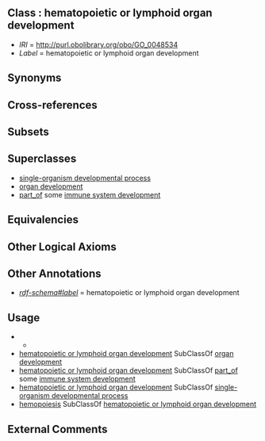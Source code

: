 
## Class : hematopoietic or lymphoid organ development

 * *IRI* = http://purl.obolibrary.org/obo/GO_0048534
 * *Label* = hematopoietic or lymphoid organ development

## Synonyms


## Cross-references


## Subsets


## Superclasses

 * [single-organism developmental process](../../GO/67/GO_0044767.md)
 * [organ development](../../GO/13/GO_0048513.md)
 * [part_of](../../BFO/50/BFO_0000050.md) some [immune system development](../../GO/20/GO_0002520.md)

## Equivalencies


## Other Logical Axioms


## Other Annotations

 * *[rdf-schema#label](../../el/rdf-schema#label.md)* = hematopoietic or lymphoid organ development

## Usage

 * -
 * [hematopoietic or lymphoid organ development](../../GO/34/GO_0048534.md) SubClassOf [organ development](../../GO/13/GO_0048513.md)
 * [hematopoietic or lymphoid organ development](../../GO/34/GO_0048534.md) SubClassOf [part_of](../../BFO/50/BFO_0000050.md) some [immune system development](../../GO/20/GO_0002520.md)
 * [hematopoietic or lymphoid organ development](../../GO/34/GO_0048534.md) SubClassOf [single-organism developmental process](../../GO/67/GO_0044767.md)
 * [hemopoiesis](../../GO/97/GO_0030097.md) SubClassOf [hematopoietic or lymphoid organ development](../../GO/34/GO_0048534.md)

## External Comments

